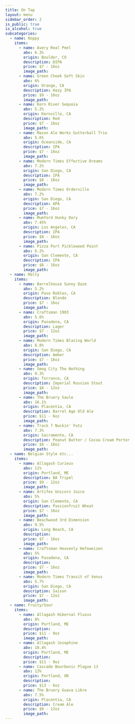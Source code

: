 ```yaml
---
title: On Tap
layout: menu
sidebar_order: 2
is_public: true
is_alcohol: true
subcategories:
  - name: Hoppy
    items:
      - name: Avery Real Peel
        abv: 6.3%
        origin: Boulder, CO
        description: DIPA
        price: $7 - 16oz
        image_path:
      - name: Green Cheek Soft Skin
        abv: 6%
        origin: Orange, CA
        description: Hazy IPA
        price: $9 - 16oz
        image_path:
      - name: Kern River Sequoia
        abv: 5.2%
        origin: Kernville, CA
        description: Red
        price: $7 - 16oz
        image_path:
      - name: Mason Ale Works Gutterball Trio
        abv: 5.6%
        origin: Oceanside, CA
        description: IPA
        price: $7 - 16oz
        image_path:
      - name: Modern Times Effective Dreams
        abv: 7.2%
        origin: San Diego, CA
        description: IPA
        price: $8 - 16oz
        image_path:
      - name: Modern Times Orderville
        abv: 7.2%
        origin: San Diego, CA
        description: APA
        price: $7 - 16oz
        image_path:
      - name: Mumford Hunky Dory
        abv: 7.45%
        origin: Los Angeles, CA
        description: IPA
        price: $8 - 16oz
        image_path:
      - name: Pizza Port Pickleweed Point
        abv: 6.2%
        origin: San Clemente, CA
        description: IPA
        price: $8 - 16oz
        image_path:
  - name: Malty
    items:
      - name: Barrelhouse Sunny Daze
        abv: 5.2%
        origin: Paso Robles, CA
        description: Blonde
        price: $7 - 16oz
        image_path:
      - name: Craftsman 1903
        abv: 5.6%
        origin: Pasadena, CA
        description: Lager
        price: $7 - 12oz
        image_path:
      - name: Modern Times Blazing World
        abv: 6.8%
        origin: San Diego, CA
        description: Amber
        price: $7 - 16oz
        image_path:
      - name: Smog City The Nothing
        abv: 9.3%
        origin: Torrance, CA
        description: Imperial Russian Stout
        price: $8 - 12oz
        image_path:
      - name: The Bruery Saule
        abv: 16.1%
        origin: Placentia, CA
        description: Barrel Age Old Ale
        price: $11 - 6oz
        image_path:
      - name: Track 7 Nuckin' Futz
        abv: 7.3%
        origin: Sacramento, CA
        description: Peanut Butter / Cocoa Cream Porter
        price: $8 - 16oz
        image_path:
  - name: Belgian Style etc...
    items:
      - name: Allagash Curieux
        abv: 11%
        origin: Portland, ME
        description: BA Tripel
        price: $9 - 12oz
        image_path:
      - name: Artifex Unicorn Juice
        abv: 5%
        origin: San Clemente, CA
        description: Passionfruit Wheat
        price: $7 - 16oz
        image_path:
      - name: Beachwood 3rd Dimension
        abv: 9.5%
        origin: Long Beach, CA
        description:
        price: $7 - 16oz
        image_path:
      - name: Craftsman Heavenly Hefeweizen
        abv: 5%
        origin: Pasadena, CA
        description:
        price: $7 - 16oz
        image_path:
      - name: Modern Times Transit of Venus
        abv: 5.7%
        origin: San Diego, CA
        description: Saison
        price: $7 - 12oz
        image_path:
  - name: Fruity/Sour
    items:
      - name: Allagash Hibernal Fluxus
        abv: 8%
        origin: Portland, ME
        description:
        price: $11 - 9oz
        image_path:
      - name: Allagash Josephine
        abv: 10.4%
        origin: Portland, ME
        description:
        price: $11 - 9oz
      - name: Cascade Bourbonic Plague 13
        abv: 13%
        origin: Portland, OR
        description:
        price: $13 - 6oz
      - name: The Bruery Guava Libre
        abv: 7.5%
        origin: Placentia, CA
        description: Cream Ale
        price: $9 - 12oz
        image_path:
---
```

